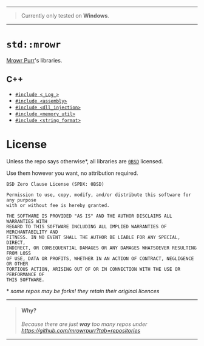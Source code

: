 
---
> Currently only tested on **Windows**.
---

# `std::mrowr`

[Mrowr Purr](https://github.com/mrowrpurr)'s libraries.

## C++

- [`#include <_Log_>`](https://github.com/MrowrLib/_Log_.cpp)
- [`#include <assembly>`](https://github.com/MrowrLib/assembly.cpp)
- [`#include <dll_injection>`](https://github.com/MrowrLib/dll_injection.cpp)
- [`#include <memory_util>`](https://github.com/MrowrLib/memory_util.cpp)
- [`#include <string_format>`](https://github.com/MrowrLib/string_format.cpp)

# License

Unless the repo says otherwise\*, all libraries are [`0BSD`](https://opensource.org/license/0bsd/) licensed.

Use them however you want, no attribution required.

```
BSD Zero Clause License (SPDX: 0BSD)

Permission to use, copy, modify, and/or distribute this software for any purpose
with or without fee is hereby granted.

THE SOFTWARE IS PROVIDED "AS IS" AND THE AUTHOR DISCLAIMS ALL WARRANTIES WITH
REGARD TO THIS SOFTWARE INCLUDING ALL IMPLIED WARRANTIES OF MERCHANTABILITY AND
FITNESS. IN NO EVENT SHALL THE AUTHOR BE LIABLE FOR ANY SPECIAL, DIRECT,
INDIRECT, OR CONSEQUENTIAL DAMAGES OR ANY DAMAGES WHATSOEVER RESULTING FROM LOSS
OF USE, DATA OR PROFITS, WHETHER IN AN ACTION OF CONTRACT, NEGLIGENCE OR OTHER
TORTIOUS ACTION, ARISING OUT OF OR IN CONNECTION WITH THE USE OR PERFORMANCE OF
THIS SOFTWARE.
```

\* _some repos may be forks! they retain their original licences_

---

> #### Why?
>
> _Because there are just **way** too many repos under https://github.com/mrowrpurr?tab=repositories_

---
